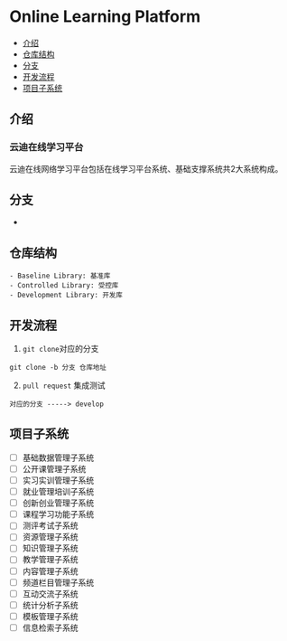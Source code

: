 # Online Learning Platform

  * [介绍](#介绍)
  * [仓库结构](#云迪在线学习平台)
  * [分支](#分支)
  * [开发流程](#开发流程)
  * [项目子系统](#项目子系统)

## 介绍

### 云迪在线学习平台

云迪在线网络学习平台包括在线学习平台系统、基础支撑系统共2大系统构成。

## 分支

- 

## 仓库结构

```struct
- Baseline Library: 基准库
- Controlled Library: 受控库
- Development Library: 开发库
```

## 开发流程
1. `git clone`对应的分支

```git
git clone -b 分支 仓库地址
```

2. `pull request` 集成测试

```git
对应的分支 -----> develop
```

## 项目子系统

- [ ] 基础数据管理子系统
- [ ] 公开课管理子系统
- [ ] 实习实训管理子系统
- [ ] 就业管理培训子系统
- [ ] 创新创业管理子系统
- [ ] 课程学习功能子系统
- [ ] 测评考试子系统
- [ ] 资源管理子系统
- [ ] 知识管理子系统
- [ ] 教学管理子系统
- [ ] 内容管理子系统
- [ ] 频道栏目管理子系统
- [ ] 互动交流子系统
- [ ] 统计分析子系统
- [ ] 模板管理子系统
- [ ] 信息检索子系统
